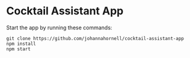 # Cocktail Assistant App

Start the app by running these commands:

```
git clone https://github.com/johannahornell/cocktail-assistant-app
npm install
npm start
```
